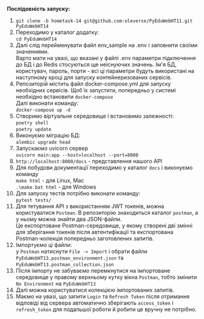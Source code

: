 **Послідовність запуску:**
1. `git clone -b hometask-14 git@github.com:oleverse/PyEduWebHT11.git PyEduWebHT14`
2. Переходимо у каталог додатку:  
`cd PyEduWebHT14`
3. Далі слід перейменувати файл env_sample на .env і заповнити своїми значеннями.  
Варто мати на увазі, що вказані у файлі .env параметри підключення до БД і до Redis стосуються
ще неіснуючих значень. Ім'я БД, користувач, пароль, порти - всі ці параметри будуть використані
на наступному кроці для запуску контейнеризованих сервісів.
4. Репозиторій містить файл docker-compose.yml для запуску необхідних сервісів.
Щоб їх запустити, попередньо у системі необхідно встановити `docker-compose`  
Далі виконати команду:  
`docker-compose up -d`
5. Створимо віртуальне середовище і встановимо залежності:  
`poetry shell`  
`poetry update`
6. Виконуємо міграцію БД:  
`alembic upgrade head`
7. Запускаємо uvicorn сервер  
`uvicorn main:app --host=localhost --port=8000`
8. `http://localhost:8000/docs` - представлення нашого API
9. Для побудови документації переходимо у каталог `docs` і виконуємо команду  
`make html` - для Linux, Mac  
`.\make.bat html` - для Windows  
10. Для запуску тестів потрібно виконати команду:  
`pytest tests/`  
11. Для тетування API з використанням JWT токенів, можна користуватися `Postman`. В репозиторію
знаходиться каталог `postman`, а у ньому можна знайти два JSON-файли.  
Це експортоване Postman-середовище, у якому створені дві змінні для зберігання
токенів після автентифікації та експортована Postman-колекція попередньо заготовлених запитів.
12. Імпортуємо ці файли:  
у `Postman` натиснути `File -> Import` і обрати файли
`PyEduWebHT13.postman_environment.json` та `PyEduWebHT13.postman_collection.json`
13. Після імпорту не забуваємо перемкнутися на імпортоване середовище у правому верхньому кутку
вікна `Postman`, тобто змінити `No Environment` на `PyEduWebHT13`
14. Далі можна користуватися колекцією імпортованих запитів.
15. Маємо на увазі, що запити `Login` та `Refresh Token` після отримання відповіді від
сервера автоматично зберігають `access_token` i `refresh_token` для подальшої роботи й
робити це вручну не потрібно.
